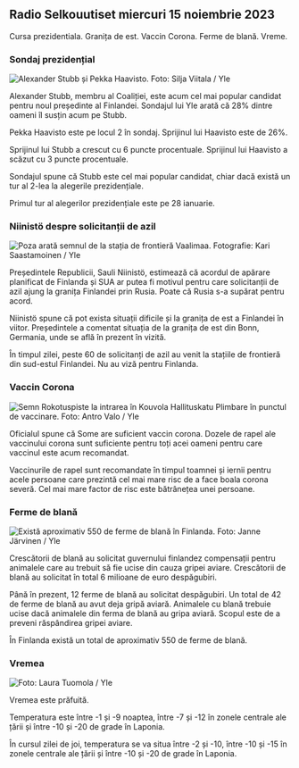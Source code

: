 ## Radio Selkouutiset miercuri 15 noiembrie 2023

Cursa prezidentiala. Granița de est. Vaccin Corona. Ferme de blană. Vreme.

### Sondaj prezidențial

![Alexander Stubb și Pekka Haavisto. Foto: Silja Viitala / Yle](https://images.cdn.yle.fi/image/upload/c_crop,h_3188,w_5668,x_0,y_327/ar_1.7777777777777777,c_fill,g_faces,h_675/0_r1201,wd_rq_auto:eco/f_auto/fl_lossy/v1698912813/39-11947566543595173663)

Alexander Stubb, membru al Coaliției, este acum cel mai popular candidat pentru noul președinte al Finlandei. Sondajul lui Yle arată că 28% dintre oameni îl susțin acum pe Stubb.

Pekka Haavisto este pe locul 2 în sondaj. Sprijinul lui Haavisto este de 26%.

Sprijinul lui Stubb a crescut cu 6 puncte procentuale. Sprijinul lui Haavisto a scăzut cu 3 puncte procentuale.

Sondajul spune că Stubb este cel mai popular candidat, chiar dacă există un tur al 2-lea la alegerile prezidențiale.

Primul tur al alegerilor prezidențiale este pe 28 ianuarie.

### Niinistö despre solicitanții de azil

![Poza arată semnul de la stația de frontieră Vaalimaa. Fotografie: Kari Saastamoinen / Yle](https://images.cdn.yle.fi/image/upload/c_crop,h_2908,w_5178,x_0,y_0/ar_1.7777777777777777,c_fill,g_faces,h_671.wd_r1201.wdpq_auto:eco/f_auto/fl_lossy/v1699908638/39-120003165528559efc2b)

Președintele Republicii, Sauli Niinistö, estimează că acordul de apărare planificat de Finlanda și SUA ar putea fi motivul pentru care solicitanții de azil ajung la granița Finlandei prin Rusia. Poate că Rusia s-a supărat pentru acord.

Niinistö spune că pot exista situații dificile și la granița de est a Finlandei în viitor. Președintele a comentat situația de la granița de est din Bonn, Germania, unde se află în prezent în vizită.

În timpul zilei, peste 60 de solicitanți de azil au venit la stațiile de frontieră din sud-estul Finlandei. Nu au viză pentru Finlanda.

### Vaccin Corona

![Semn Rokotuspiste la intrarea în Kouvola Hallituskatu Plimbare în punctul de vaccinare. Foto: Antro Valo / Yle](https://images.cdn.yle.fi/image/upload/c_crop,h_3247,w_5773,x_0,y_601/ar_1.7777777777777777,c_fill,g_faces,h_6773,x_0,y_601/ar_1.7777777777777777,c_fill,g_faces,h_675,/d_r1_201.q_auto:eco/f_auto/fl_lossy/v1699867130/39-11997076551e51acfff3)

Oficialul spune că Some are suficient vaccin corona. Dozele de rapel ale vaccinului corona sunt suficiente pentru toți acei oameni pentru care vaccinul este acum recomandat.

Vaccinurile de rapel sunt recomandate în timpul toamnei și iernii pentru acele persoane care prezintă cel mai mare risc de a face boala corona severă. Cel mai mare factor de risc este bătrânețea unei persoane.

### Ferme de blană

![Există aproximativ 550 de ferme de blană în Finlanda. Foto: Janne Järvinen / Yle](https://images.cdn.yle.fi/image/upload/c_crop,h_4597,w_8174,x_18,y_0/ar_1.7777777777777777,c_fill,g_faces,h_6705,wd_r_1201.q_auto:eco/f_auto/fl_lossy/v1696520468/39-1181997651ed401620a0)

Crescătorii de blană au solicitat guvernului finlandez compensații pentru animalele care au trebuit să fie ucise din cauza gripei aviare. Crescătorii de blană au solicitat în total 6 milioane de euro despăgubiri.

Până în prezent, 12 ferme de blană au solicitat despăgubiri. Un total de 42 de ferme de blană au avut deja gripă aviară. Animalele cu blană trebuie ucise dacă animalele din ferma de blană au gripa aviară. Scopul este de a preveni răspândirea gripei aviare.

În Finlanda există un total de aproximativ 550 de ferme de blană.

### Vremea

![ Foto: Laura Tuomola / Yle](https://images.cdn.yle.fi/image/upload/c_crop,h_1080,w_1919,x_0,y_0/ar_1.7777777777777777,c_fill,g_faces,h_675,w_p1_201.0/q_auto:eco/f_auto/fl_lossy/v1700050702/39-12009776554b6f9117dc)

Vremea este prăfuită.

Temperatura este între -1 și -9 noaptea, între -7 și -12 în zonele centrale ale țării și între -10 și -20 de grade în Laponia.

În cursul zilei de joi, temperatura se va situa între -2 și -10, între -10 și -15 în zonele centrale ale țării și între -10 și -20 de grade în Laponia.